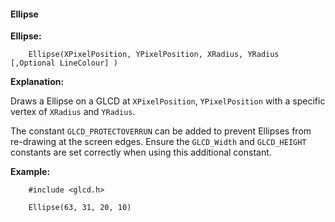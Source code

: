 <div class="section">

<div class="titlepage">

<div>

<div>

#### <span id="ellipse"></span>Ellipse

</div>

</div>

</div>

<span class="strong">**Ellipse:**</span>

``` screen
    Ellipse(XPixelPosition, YPixelPosition, XRadius, YRadius [,Optional LineColour] )
```

<span class="strong">**Explanation:**</span>

Draws a Ellipse on a GLCD at `XPixelPosition`, `YPixelPosition` with a
specific vertex of `XRadius` and `YRadius`.

The constant `GLCD_PROTECTOVERRUN` can be added to prevent Ellipses from
re-drawing at the screen edges. Ensure the `GLCD_Width` and
`GLCD_HEIGHT` constants are set correctly when using this additional
constant.

<span class="strong">**Example:**</span>

``` screen
    #include <glcd.h>

    Ellipse(63, 31, 20, 10)
```

</div>

